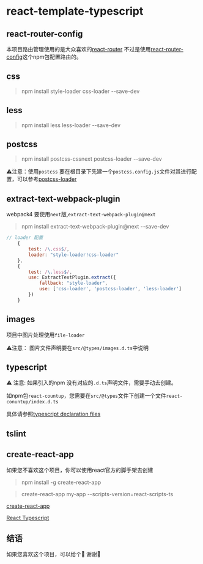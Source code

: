 # react-template-typescript


## react-router-config

本项目路由管理使用的是大众喜欢的[react-router](https://reacttraining.com/react-router/web/example/basic)
不过是使用[react-router-config](https://www.npmjs.com/package/react-router-config)这个npm包配置路由的。


## css

>   npm install style-loader css-loader --save-dev

## less

>   npm install less less-loader --save-dev

## postcss

>   npm install postcss-cssnext postcss-loader --save-dev

⚠️注意：使用`postcss` 要在根目录下先建一个`postcss.config.js`文件对其进行配置，可以参考[postcss-loader](https://github.com/postcss/postcss-loader)

## extract-text-webpack-plugin

webpack4 要使用`next`版,`extract-text-webpack-plugin@next`

> npm install extract-text-webpack-plugin@next --save-dev

```js
// loader 配置
    {
        test: /\.css$/,
        loader: "style-loader!css-loader"
    },
    {
        test: /\.less$/,
        use: ExtractTextPlugin.extract({
            fallback: "style-loader",
            use: ['css-loader', 'postcss-loader', 'less-loader']
        })
    }
```

## images

项目中图片处理使用`file-loader`

⚠️注意： 图片文件声明要在`src/@types/images.d.ts`中说明


## typescript

⚠️ 注意: 如果引入的npm 没有对应的`.d.ts`声明文件，需要手动去创建。

如npm包`react-countup`，您需要在`src/@types`文件下创建一个文件`react-conuntup/index.d.ts`

具体请参照[typescript declaration files](https://www.typescriptlang.org/docs/handbook/declaration-files/introduction.html)


## tslint

## create-react-app

如果您不喜欢这个项目，你可以使用react官方的脚手架去创建

>	npm install -g create-react-app

>	create-react-app my-app --scripts-version=react-scripts-ts

[create-react-app](https://github.com/facebook/create-react-app)

[React Typescript](https://zhongsp.gitbooks.io/typescript-handbook/doc/handbook/tutorials/React.html)

## 结语

如果您喜欢这个项目，可以给个🌟 谢谢🙏
